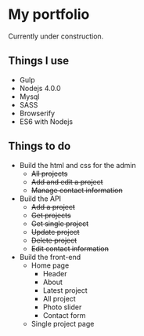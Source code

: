 # My portfolio

Currently under construction.

## Things I use

 - Gulp
 - Nodejs 4.0.0
 - Mysql
 - SASS
 - Browserify
 - ES6 with Nodejs

## Things to do

 - Build the html and css for the admin
   - ~~All projects~~
   - ~~Add and edit a project~~
   - ~~Manage contact information~~
 - Build the API
   - ~~Add a project~~
   - ~~Get projects~~
   - ~~Get single project~~
   - ~~Update project~~
   - ~~Delete project~~
   - ~~Edit contact information~~
 - Build the front-end
   - Home page
     - Header
     - About
     - Latest project
     - All project
     - Photo slider
     - Contact form
   - Single project page
